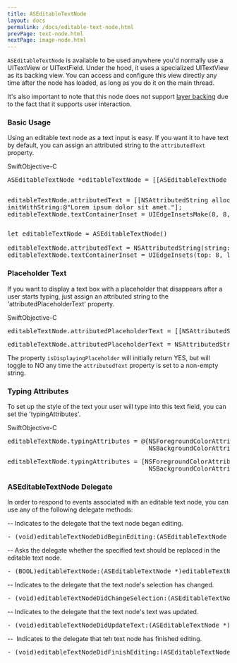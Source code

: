 ```yaml
---
title: ASEditableTextNode
layout: docs
permalink: /docs/editable-text-node.html
prevPage: text-node.html
nextPage: image-node.html
---
```


`ASEditableTextNode` is available to be used anywhere you'd normally use a UITextView or UITextField.  Under the hood, it uses a specialized UITextView as its backing view.  You can access and configure this view directly any time after the node has loaded, as long as you do it on the main thread.  

It's also important to note that this node does not support <a href = "/docs/layer-backing.html">layer backing</a> due to the fact that it supports user interaction.

### Basic Usage

Using an editable text node as a text input is easy.  If you want it to have text by default, you can assign an attributed string to the `attributedText` property.  

<div class = "highlight-group">
<span class="language-toggle"><a data-lang="swift" class="swiftButton">Swift</a><a data-lang="objective-c" class = "active objcButton">Objective-C</a></span>

<div class = "code">
<pre lang="objc" class="objcCode">
ASEditableTextNode *editableTextNode = [[ASEditableTextNode alloc] init];

editableTextNode.attributedText = [[NSAttributedString alloc] initWithString:@"Lorem ipsum dolor sit amet."];
editableTextNode.textContainerInset = UIEdgeInsetsMake(8, 8, 8, 8);
</pre>

<pre lang="swift" class = "swiftCode hidden">
let editableTextNode = ASEditableTextNode()

editableTextNode.attributedText = NSAttributedString(string: "Lorem ipsum dolor sit amet.")
editableTextNode.textContainerInset = UIEdgeInsets(top: 8, left: 8, bottom: 8, right: 8)
</pre>
</div>
</div>

### Placeholder Text

If you want to display a text box with a placeholder that disappears after a user starts typing, just assign an attributed string to the 'attributedPlaceholderText' property.

<div class = "highlight-group">
<span class="language-toggle"><a data-lang="swift" class="swiftButton">Swift</a><a data-lang="objective-c" class = "active objcButton">Objective-C</a></span>

<div class = "code">
<pre lang="objc" class="objcCode">
editableTextNode.attributedPlaceholderText = [[NSAttributedString alloc] initWithString:@"Type something here..."];
</pre>

<pre lang="swift" class = "swiftCode hidden">
editableTextNode.attributedPlaceholderText = NSAttributedString(string: "Type something here...")
</pre>
</div>
</div>

The property `isDisplayingPlaceholder` will initially return YES, but will toggle to NO any time the `attributedText` property is set to a non-empty string.

### Typing Attributes

To set up the style of the text your user will type into this text field, you can set the 'typingAttributes'.


<div class = "highlight-group">
<span class="language-toggle"><a data-lang="swift" class="swiftButton">Swift</a><a data-lang="objective-c" class = "active objcButton">Objective-C</a></span>

<div class = "code">
<pre lang="objc" class="objcCode">
editableTextNode.typingAttributes = @{NSForegroundColorAttributeName: [UIColor blueColor], 
                                      NSBackgroundColorAttributeName: [UIColor redColor]};
</pre>

<pre lang="swift" class = "swiftCode hidden">
editableTextNode.typingAttributes = [NSForegroundColorAttributeName: UIColor.blueColor(), 
                                      NSBackgroundColorAttributeName: UIColor.redColor()]
</pre>
</div>
</div>


### ASEditableTextNode Delegate

In order to respond to events associated with an editable text node, you can use any of the following delegate methods:


--  Indicates to the delegate that the text node began editing.

<div class = "highlight-group">
<div class = "code">
<pre lang="objc" class="objcCode">
- (void)editableTextNodeDidBeginEditing:(ASEditableTextNode *)editableTextNode;
</pre>
</div>
</div>

--  Asks the delegate whether the specified text should be replaced in the editable text node.

<div class = "highlight-group">
<div class = "code">
<pre lang="objc" class="objcCode">
- (BOOL)editableTextNode:(ASEditableTextNode *)editableTextNode shouldChangeTextInRange:(NSRange)range replacementText:(NSString *)text;
</pre>
</div>
</div>

--  Indicates to the delegate that the text node's selection has changed.

<div class = "highlight-group">
<div class = "code">
<pre lang="objc" class="objcCode">
- (void)editableTextNodeDidChangeSelection:(ASEditableTextNode *)editableTextNode fromSelectedRange:(NSRange)fromSelectedRange toSelectedRange:(NSRange)toSelectedRange dueToEditing:(BOOL)dueToEditing;
</pre>
</div>
</div>

--  Indicates to the delegate that the text node's text was updated.

<div class = "highlight-group">
<div class = "code">
<pre lang="objc" class="objcCode">
- (void)editableTextNodeDidUpdateText:(ASEditableTextNode *)editableTextNode;
</pre>
</div>
</div>

--  Indicates to the delegate that teh text node has finished editing.

<div class = "highlight-group">
<div class = "code">
<pre lang="objc" class="objcCode">
- (void)editableTextNodeDidFinishEditing:(ASEditableTextNode *)editableTextNode;
</pre>
</div>
</div>


